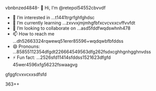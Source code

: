 vbnbnzed4848- 👋 Hi, I’m @retepol54552cbvvdf
- 👀 I’m interested in ...t1441trgrfghfghdsc
- 🌱 I’m currently learning ...zxvvxjmjmhgfbfxcvcvxxcvffvvfdt
- 💞️ I’m looking to collaborate on ...asd5fddfwqdswhnh478
- 📫 How to reach me ...dh52663324rqwewq51erer85596+wqdqwbfbfddss
- 😄 Pronouns: ...85855112354dfgdt226664549563dfg262fsdxcghhgnhgghnvdss
- ⚡ Fun fact: ...2526sfd11414sfddss1521623dfgfd
45wer4596xfg56232fswaagvg
<!---asd22222fgcvb because its `README.md` (tcvfdhis file) appears on your GitHub profile.54354wqewqehthht5sdf
You can click the Preview link to take a look at your changes.
--->gfggfcvxvcxxsdfsfd
363++
